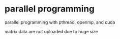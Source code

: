 # parallel programming
parallel programming with pthread, openmp, and cuda

matrix data are not uploaded due to huge size 
